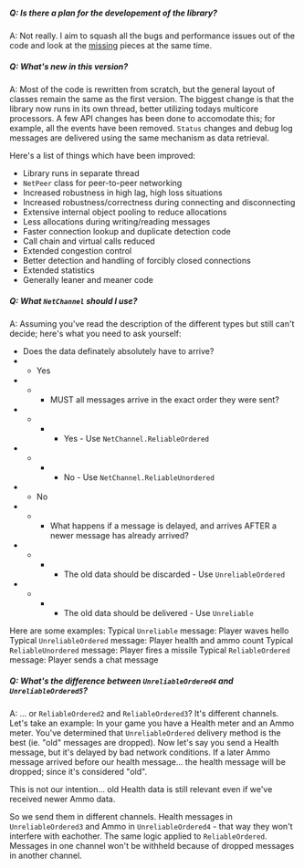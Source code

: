 ##### Q: Is there a plan for the developement of the library? #####
A: Not really. I aim to squash all the bugs and performance issues out of the code and look at the [missing](Missing.md) pieces at the same time.

##### Q: What's new in this version? #####
A: Most of the code is rewritten from scratch, but the general layout of classes remain the same as the first version. The biggest change is that the library now runs in its own thread, better utilizing todays multicore processors. A few API changes has been done to accomodate this; for example, all the events have been removed. `Status` changes and debug log messages are delivered using the same mechanism as data retrieval.

Here's a list of things which have been improved:

  * Library runs in separate thread
  * `NetPeer` class for peer-to-peer networking
  * Increased robustness in high lag, high loss situations
  * Increased robustness/correctness during connecting and disconnecting
  * Extensive internal object pooling to reduce allocations
  * Less allocations during writing/reading messages
  * Faster connection lookup and duplicate detection code
  * Call chain and virtual calls reduced
  * Extended congestion control
  * Better detection and handling of forcibly closed connections
  * Extended statistics
  * Generally leaner and meaner code

##### Q: What `NetChannel` should I use? #####
A: Assuming you've read the description of the different types but still can't decide; here's what you need to ask yourself:

  * Does the data definately absolutely have to arrive?
  * - Yes
  * -  - MUST all messages arrive in the exact order they were sent?
  * -  -  - Yes - Use `NetChannel.ReliableOrdered`
  * -  -  - No - Use `NetChannel.ReliableUnordered`
  * - No
  * -  - What happens if a message is delayed, and arrives AFTER a newer message has already arrived?
  * -  -  - The old data should be discarded - Use `UnreliableOrdered`
  * -  -  - The old data should be delivered - Use `Unreliable`

Here are some examples:
Typical `Unreliable` message: Player waves hello
Typical `UnreliableOrdered` message: Player health and ammo count
Typical `ReliableUnordered` message: Player fires a missile
Typical `ReliableOrdered` message: Player sends a chat message


##### Q: What's the difference between `UnreliableOrdered4` and `UnreliableOrdered5`? #####
A: ... or `ReliableOrdered2` and `ReliableOrdered3`? It's different channels. Let's take an example:
In your game you have a Health meter and an Ammo meter. You've determined that `UnreliableOrdered` delivery method is the best (ie. "old" messages are dropped).
Now let's say you send a Health message, but it's delayed by bad network conditions. If a later Ammo message arrived before our health message... the health message will be dropped; since it's considered "old".

This is not our intention... old Health data is still relevant even if we've received newer Ammo data.

So we send them in different channels. Health messages in `UnreliableOrdered3` and Ammo in `UnreliableOrdered4` - that way they won't interfere with eachother.
The same logic applied to `ReliableOrdered`. Messages in one channel won't be withheld because of dropped messages in another channel.